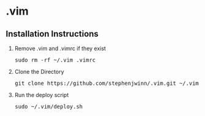 # .vim

<h2>Installation Instructions</h2>
<ol>
    <li>Remove .vim and .vimrc if they exist <pre>sudo rm -rf ~/.vim .vimrc</pre></li>
    <li>Clone the Directory <pre>git clone https://github.com/stephenjwinn/.vim.git ~/.vim</pre></li>
    <li>Run the deploy script <pre>sudo ~/.vim/deploy.sh</pre></li>
</ol>
